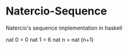 # Natercio-Sequence
Natercio's sequence implementation in haskell


nat 0 = 0
nat 1 = 6
nat n = nat (n+1)
